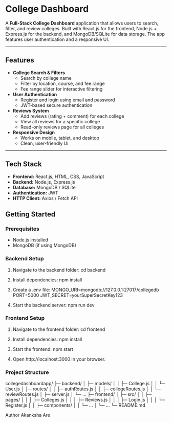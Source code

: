 # College Dashboard

A **Full-Stack College Dashboard** application that allows users to search, filter, and review colleges. Built with React.js for the frontend, Node.js + Express.js for the backend, and MongoDB/SQLite for data storage. The app features user authentication and a responsive UI.

---

## Features

- **College Search & Filters**
  - Search by college name
  - Filter by location, course, and fee range
  - Fee range slider for interactive filtering
- **User Authentication**
  - Register and login using email and password
  - JWT-based secure authentication
- **Reviews System**
  - Add reviews (rating + comment) for each college
  - View all reviews for a specific college
  - Read-only reviews page for all colleges
- **Responsive Design**
  - Works on mobile, tablet, and desktop
  - Clean, user-friendly UI

---

## Tech Stack

- **Frontend:** React.js, HTML, CSS, JavaScript  
- **Backend:** Node.js, Express.js  
- **Database:** MongoDB / SQLite  
- **Authentication:** JWT  
- **HTTP Client:** Axios / Fetch API  



## Getting Started

### Prerequisites

- Node.js installed  
- MongoDB (if using MongoDB)  

### Backend Setup

1. Navigate to the backend folder:
cd backend

2. Install dependencies:
npm install

3. Create a .env file:
MONGO_URI=mongodb://127.0.0.1:27017/collegedb
PORT=5000
JWT_SECRET=yourSuperSecretKey123

4. Start the backend server:
npm run dev

### Frontend Setup

1. Navigate to the frontend folder:
cd frontend

2. Install dependencies:
npm install

3. Start the frontend:
npm start

4. Open http://localhost:3000 in your browser.

### Project Structure

collegedashboardapp/
├─ backend/
│  ├─ models/
│  │  ├─ College.js
│  │  └─ User.js
│  ├─ routes/
│  │  ├─ authRoutes.js
│  │  ├─ collegeRoutes.js
│  │  └─ reviewRoutes.js
│  ├─ server.js
│  └─ ...
├─ frontend/
│  ├─ src/
│  │  ├─ pages/
│  │  │  ├─ Colleges.js
│  │  │  ├─ Reviews.js
│  │  │  ├─ Login.js
│  │  │  └─ Register.js
│  │  ├─ components/
│  │  └─ ...
│  └─ ...
└─ README.md


Author
Akanksha Are
